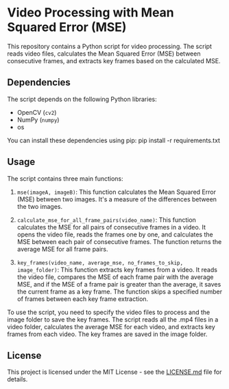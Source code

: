 # Video Processing with Mean Squared Error (MSE)

This repository contains a Python script for video processing. The script reads video files, calculates the Mean Squared Error (MSE) between consecutive frames, and extracts key frames based on the calculated MSE.

## Dependencies

The script depends on the following Python libraries:

- OpenCV (`cv2`)
- NumPy (`numpy`)
- os

You can install these dependencies using pip:
  pip install -r requirements.txt

## Usage

The script contains three main functions:

1. `mse(imageA, imageB)`: This function calculates the Mean Squared Error (MSE) between two images. It's a measure of the differences between the two images.

2. `calculate_mse_for_all_frame_pairs(video_name)`: This function calculates the MSE for all pairs of consecutive frames in a video. It opens the video file, reads the frames one by one, and calculates the MSE between each pair of consecutive frames. The function returns the average MSE for all frame pairs.

3. `key_frames(video_name, average_mse, no_frames_to_skip, image_folder)`: This function extracts key frames from a video. It reads the video file, compares the MSE of each frame pair with the average MSE, and if the MSE of a frame pair is greater than the average, it saves the current frame as a key frame. The function skips a specified number of frames between each key frame extraction.

To use the script, you need to specify the video files to process and the image folder to save the key frames. The script reads all the .mp4 files in a video folder, calculates the average MSE for each video, and extracts key frames from each video. The key frames are saved in the image folder.

## License

This project is licensed under the MIT License - see the [LICENSE.md](LICENSE.md) file for details.
